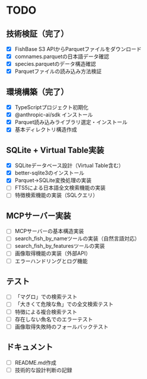 # TODO

## 技術検証（完了）
- [x] FishBase S3 APIからParquetファイルをダウンロード
- [x] comnames.parquetの日本語データ確認
- [x] species.parquetのデータ構造確認
- [x] Parquetファイルの読み込み方法検証

## 環境構築（完了）
- [x] TypeScriptプロジェクト初期化
- [x] @anthropic-ai/sdk インストール
- [x] Parquet読み込みライブラリ選定・インストール
- [x] 基本ディレクトリ構造作成

## SQLite + Virtual Table実装
- [x] SQLiteデータベース設計（Virtual Table含む）
- [x] better-sqlite3のインストール
- [x] Parquet→SQLite変換処理の実装
- [ ] FTS5による日本語全文検索機能の実装
- [ ] 特徴検索機能の実装（SQLクエリ）

## MCPサーバー実装
- [ ] MCPサーバーの基本構造実装
- [ ] search_fish_by_nameツールの実装（自然言語対応）
- [ ] search_fish_by_featuresツールの実装
- [ ] 画像取得機能の実装（外部API）
- [ ] エラーハンドリングとログ機能

## テスト
- [ ] 「マグロ」での検索テスト
- [ ] 「大きくて危険な魚」での全文検索テスト
- [ ] 特徴による複合検索テスト
- [ ] 存在しない魚名でのエラーテスト
- [ ] 画像取得失敗時のフォールバックテスト

## ドキュメント
- [ ] README.md作成
- [ ] 技術的な設計判断の記録
